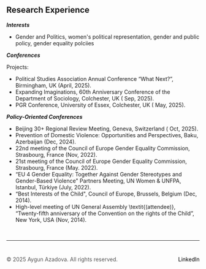 ## Research Experience 

**_Interests_**

+ Gender and Politics, women's political representation, gender and public policy, gender equality polciies
 
**_Conferences_**

Projects:
+ Political Studies Association Annual Conference “What Next?”, Birmingham, UK (April, 2025).
+ Expanding Imaginations, 60th Anniversary Conference of the Department of Sociology, Colchester, UK ( Sep, 2025).
+ PGR Conference, University of Essex, Colchester, UK ( May, 2025).

 **_Policy-Oriented Conferences_**
+ Beijing 30+ Regional Review Meeting, Geneva, Switzerland ( Oct, 2025).
+ Prevention of Domestic Violence: Opportunities and Perspectives, Baku, Azerbaijan (Dec, 2024).
+ 22nd meeting of the Council of Europe Gender Equality Commission, Strasbourg, France (Nov, 2022).
+ 21st meeting of the Council of Europe Gender Equality Commission, Strasbourg, France (May. 2022).
+ “EU 4 Gender Equality: Together Against Gender Stereotypes and Gender-Based Violence" Partners Meeting, UN Women & UNFPA, Istanbul, Türkiye (July, 2022).
+ “Best Interests of the Child", Council of Europe, Brussels, Belgium (Dec, 2014).
+ High-level meeting of UN General Assembly \textit{(attendee)}, “Twenty-fifth anniversary of the Convention on the rights of the Child”, New York, USA (Nov, 2014).
  
 &nbsp;  <!-- This creates a blank space -->
 
---

<div style="margin-top: 40px; font-size: 14px; color: #555;">
  <p>
    © 2025 Aygun Azadova. All rights reserved.
    <span style="float: right;">
      <a href="https://www.linkedin.com/in/aygunazadova/" target="_blank" style="color: black; text-decoration: none;">LinkedIn</a>
    </span>
  </p>
</div>

